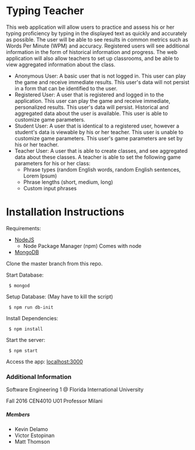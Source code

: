 # Typing Teacher

This web application will allow users to practice and assess his or her typing proficiency by typing in the displayed text as quickly and accurately as possible. The user will be able to see results in common metrics such as Words Per Minute (WPM) and accuracy. Registered users will see additional information in the form of historical information and progress. The web application will also allow teachers to set up classrooms, and be able to view aggregated information about the class.

- Anonymous User: A basic user that is not logged in. This user can play the game and receive immediate results. This user's data will not persist in a form that can be identified to the user.
- Registered User: A user that is registered and logged in to the application. This user can play the game and receive immediate, personalized results. This user's data will persist. Historical and aggregated data about the user is available. This user is able to customize game parameters.
- Student User: A user that is identical to a registered user, however a student's data is viewable by his or her teacher. This user is unable to customize game parameters. This user's game parameters are set by his or her teacher.
- Teacher User: A user that is able to create classes, and see aggregated data about these classes. A teacher is able to set the following game parameters for his or her class:
  - Phrase types (random English words, random English sentences, Lorem Ipsum)
  - Phrase lengths (short, medium, long)
  - Custom input phrases

# Installation Instructions

Requirements:
- [NodeJS](https://nodejs.org/en/)
  - Node Package Manager (npm) Comes with node
- [MongoDB](https://www.mongodb.com/download-center)

Clone the master branch from this repo.

Start Database:

` $ mongod`

Setup Database: (May have to kill the script)

` $ npm run db-init`

Install Dependencies:

` $ npm install`

Start the server:

` $ npm start`

Access the app:
[localhost:3000](http://localhost:3000/)

### Additional Information

Software Engineering 1 @ Florida International University

Fall 2016 CEN4010 U01 Professor Milani

##### Members

- Kevin Delamo
- Victor Estopinan
- Matt Thomson
